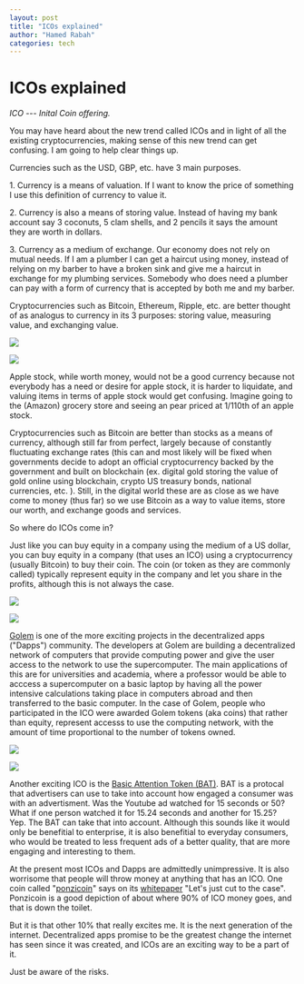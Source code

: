 ```yaml
---
layout: post
title: "ICOs explained"
author: "Hamed Rabah"
categories: tech
---
```



ICOs explained
==============

*ICO --- Inital Coin offering.*

You may have heard about the new trend called ICOs and in light of all the existing cryptocurrencies, making sense of this new trend can get confusing. I am going to help clear things up.

Currencies such as the USD, GBP, etc. have 3 main purposes.

1\. Currency is a means of valuation. If I want to know the price of something I use this definition of currency to value it.

2\. Currency is also a means of storing value. Instead of having my bank account say 3 coconuts, 5 clam shells, and 2 pencils it says the amount they are worth in dollars.

3\. Currency as a medium of exchange. Our economy does not rely on mutual needs. If I am a plumber I can get a haircut using money, instead of relying on my barber to have a broken sink and give me a haircut in exchange for my plumbing services. Somebody who does need a plumber can pay with a form of currency that is accepted by both me and my barber.

Cryptocurrencies such as Bitcoin, Ethereum, Ripple, etc. are better thought of as analogus to currency in its 3 purposes: storing value, measuring value, and exchanging value.

![](https://miro.medium.com/max/60/1*VGz1Rvfq85Rx2CUeh0Y_Mg@2x.png?q=20)

![](https://miro.medium.com/max/1024/1*VGz1Rvfq85Rx2CUeh0Y_Mg@2x.png)

Apple stock, while worth money, would not be a good currency because not everybody has a need or desire for apple stock, it is harder to liquidate, and valuing items in terms of apple stock would get confusing. Imagine going to the (Amazon) grocery store and seeing an pear priced at 1/110th of an apple stock.

Cryptocurrencies such as Bitcoin are better than stocks as a means of currency, although still far from perfect, largely because of constantly fluctuating exchange rates (this can and most likely will be fixed when governments decide to adopt an official cryptocurrency backed by the government and built on blockchain (ex. digital gold storing the value of gold online using blockchain, crypto US treasury bonds, national currencies, etc. ). Still, in the digital world these are as close as we have come to money (thus far) so we use Bitcoin as a way to value items, store our worth, and exchange goods and services.

So where do ICOs come in?

Just like you can buy equity in a company using the medium of a US dollar, you can buy equity in a company (that uses an ICO) using a cryptocurrency (usually Bitcoin) to buy their coin. The coin (or token as they are commonly called) typically represent equity in the company and let you share in the profits, although this is not always the case.

![](https://miro.medium.com/max/60/1*JROuZF1n_dIy8B0tdl2zCQ@2x.png?q=20)

![](https://miro.medium.com/max/1291/1*JROuZF1n_dIy8B0tdl2zCQ@2x.png)

[Golem](https://golem.network/) is one of the more exciting projects in the decentralized apps ("Dapps") community. The developers at Golem are building a decentralized network of computers that provide computing power and give the user access to the network to use the supercomputer. The main applications of this are for universities and academia, where a professor would be able to acccess a supercomputer on a basic laptop by having all the power intensive calculations taking place in computers abroad and then transferred to the basic computer. In the case of Golem, people who participated in the ICO were awarded Golem tokens (aka coins) that rather than equity, represent accesss to use the computing network, with the amount of time proportional to the number of tokens owned.

![](https://miro.medium.com/max/60/1*ejDvxVy0TjkXbK7dI-qMQw@2x.png?q=20)

![](https://miro.medium.com/max/728/1*ejDvxVy0TjkXbK7dI-qMQw@2x.png)

Another exciting ICO is the [Basic Attention Token (BAT)](https://basicattentiontoken.org/). BAT is a protocal that advertisers can use to take into account how engaged a consumer was with an advertisment. Was the Youtube ad watched for 15 seconds or 50? What if one person watched it for 15.24 seconds and another for 15.25? Yep. The BAT can take that into account. Although this sounds like it would only be benefitial to enterprise, it is also benefitial to everyday consumers, who would be treated to less frequent ads of a better quality, that are more engaging and interesting to them.

At the present most ICOs and Dapps are admittedly unimpressive. It is also worrisome that people will throw money at anything that has an ICO. One coin called "[ponzicoin](https://ponzico.win/)" says on its [whitepaper](https://ponzico.win/ponzico.pdf) "Let's just cut to the case". Ponzicoin is a good depiction of about where 90% of ICO money goes, and that is down the toilet.

But it is that other 10% that really excites me. It is the next generation of the internet. Decentralized apps promise to be the greatest change the internet has seen since it was created, and ICOs are an exciting way to be a part of it.

Just be aware of the risks.